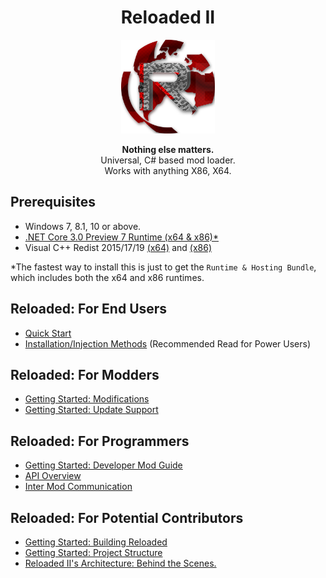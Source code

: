 <div align="center">
	<h1>Reloaded II</h1>
	<img src="./Docs/Images/Reloaded/Reloaded Logo.png" width="150" align="center" />
	<br/> <br/>
	<strong>Nothing else matters.</strong>
	<br/>
    Universal, C# based mod loader.
    <br/>
    Works with anything X86, X64.
</div>

## Prerequisites
- Windows 7, 8.1, 10 or above.
- [.NET Core 3.0 Preview 7 Runtime (x64 & x86)*](https://dotnet.microsoft.com/download/dotnet-core/3.0)
- Visual C++ Redist 2015/17/19 [(x64)](https://aka.ms/vs/16/release/VC_redist.x64.exe) and [(x86)](https://aka.ms/vs/16/release/VC_redist.x86.exe)

\*The fastest way to install this is just to get the `Runtime & Hosting Bundle`, which includes both the x64 and x86 runtimes.

## Reloaded: For End Users
- [Quick Start](./Docs/QuickStart.md)
- [Installation/Injection Methods](./Docs/InjectionMethods.md) (Recommended Read for Power Users)

## Reloaded: For Modders
- [Getting Started: Modifications](./Docs/GettingStartedMods.md)
- [Getting Started: Update Support](./Docs/UpdateSupport.md)

## Reloaded: For Programmers 
- [Getting Started: Developer Mod Guide](./Docs/DeveloperModGuide.md)
- [API Overview](./Docs/APIOverview.md)
- [Inter Mod Communication](./Docs/InterModCommunication.md)

## Reloaded: For Potential Contributors
- [Getting Started: Building Reloaded](./Docs/BuildingReloaded.md)
- [Getting Started: Project Structure](./Docs/ProjectStructure.md)
- [Reloaded II's Architecture: Behind the Scenes.](./Docs/Reloaded-II-Architecture.md)